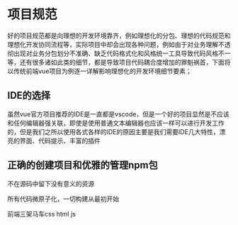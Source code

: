 # 项目规范 

好的项目规范都是向理想的开发环境靠齐，例如理想化的分包、理想的代码规范和理想化开发协同流程等，实际项目中却会出现各种问题，例如由于对业务理解不透彻出现对业务分包划分不准确、缺乏代码格式化和风格统一工具导致代码风格不一等，还有很多诸如此类的细节，都是导致项目代码耦合度增加的罪魁祸首，下面将以传统前端vue项目为例逐一详解影响理想化的开发环境细节要素；

## IDE的选择

虽然vue官方项目推荐的IDE是一直都是vscode，但是一个好的项目显然是不应该和任何编辑器强关联，即使是使用普通文本编辑器也应该一样可以进行开发工作的，但是我们之所以使用各式各样的IDE的原因主要是我们需要IDE几大特性，漂亮的界面、代码提示、丰富的插件

## 正确的创建项目和优雅的管理npm包


不在源码中留下没有意义的资源

所有代码微原子化，一切构建从最初开始

前端三架马车css html js